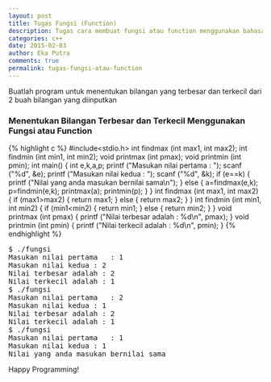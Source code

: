 ```yaml
---
layout: post
title: Tugas Fungsi (Function)
description: Tugas cara membuat fungsi atau function menggunakan bahasa pemrogramman c++
categories: c++
date: 2015-02-03
author: Eka Putra
comments: true
permalink: tugas-fungsi-atau-function
---
```


Buatlah program untuk menentukan bilangan yang terbesar dan terkecil dari 2 buah bilangan yang diinputkan

### Menentukan Bilangan Terbesar dan Terkecil Menggunakan Fungsi atau Function
{% highlight c %}
#include<stdio.h>
int findmax (int max1, int max2);
int findmin (int min1, int min2);
void printmax (int pmax);
void printmin (int pmin);
int main()
{
	int e,k,a,p;
	printf ("Masukan nilai pertama	: ");
	scanf ("%d", &e);
	printf ("Masukan nilai kedua	: ");
	scanf ("%d", &k);
	if (e==k)
	{
		printf ("Nilai yang anda masukan bernilai sama\n");
	}
	else
	{
	a=findmax(e,k);
	p=findmin(e,k);
	printmax(a);
	printmin(p);
	}
}
int findmax (int max1, int max2)
{
	if (max1>max2)
	{
		return max1;
	}
	else
	{
		return max2;
	}
}
int findmin (int min1, int min2)
{
	if (min1<min2)
	{
		return min1;
	}
	else
	{
		return min2;
	}
}
void printmax (int pmax)
{
	printf ("Nilai terbesar adalah : %d\n", pmax);
}
void printmin (int pmin)
{
	printf ("Nilai terkecil adalah : %d\n", pmin);
}
{% endhighlight %}

<div class="console">
<pre>
<span class="ps1">$</span> ./fungsi
Masukan nilai pertama	: 1
Masukan nilai kedua	: 2
Nilai terbesar adalah : 2
Nilai terkecil adalah : 1
<span class="ps1">$</span> ./fungsi
Masukan nilai pertama	: 2
Masukan nilai kedua	: 1
Nilai terbesar adalah : 2
Nilai terkecil adalah : 1
<span class="ps1">$</span> ./fungsi
Masukan nilai pertama	: 1
Masukan nilai kedua	: 1
Nilai yang anda masukan bernilai sama
</pre>
</div>

Happy Programming!
